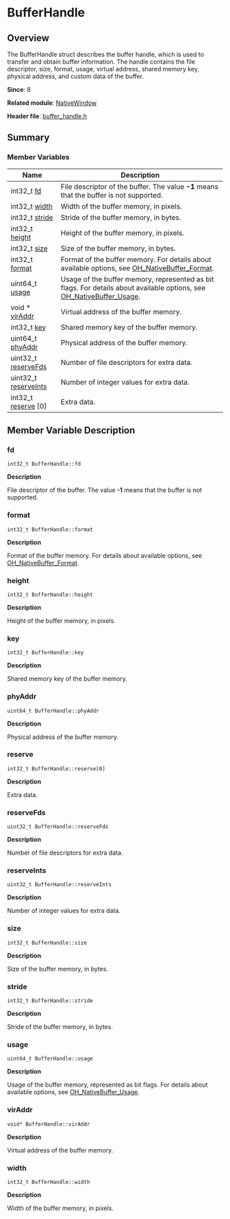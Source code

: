 # BufferHandle


## Overview

The BufferHandle struct describes the buffer handle, which is used to transfer and obtain buffer information. The handle contains the file descriptor, size, format, usage, virtual address, shared memory key, physical address, and custom data of the buffer.

**Since**: 8

**Related module**: [NativeWindow](_native_window.md)

**Header file**: [buffer_handle.h](buffer__handle_8h.md)

## Summary


### Member Variables

| Name| Description| 
| -------- | -------- |
| int32_t [fd](#fd) | File descriptor of the buffer. The value **-1** means that the buffer is not supported. | 
| int32_t [width](#width) | Width of the buffer memory, in pixels. | 
| int32_t [stride](#stride) | Stride of the buffer memory, in bytes. | 
| int32_t [height](#height) | Height of the buffer memory, in pixels. | 
| int32_t [size](#size) | Size of the buffer memory, in bytes. | 
| int32_t [format](#format) | Format of the buffer memory. For details about available options, see [OH_NativeBuffer_Format](_o_h___native_buffer.md#oh_nativebuffer_format-1). | 
| uint64_t [usage](#usage) | Usage of the buffer memory, represented as bit flags. For details about available options, see [OH_NativeBuffer_Usage](_o_h___native_buffer.md#oh_nativebuffer_usage-1). | 
| void \* [virAddr](#viraddr) | Virtual address of the buffer memory. | 
| int32_t [key](#key) | Shared memory key of the buffer memory. | 
| uint64_t [phyAddr](#phyaddr) | Physical address of the buffer memory. | 
| uint32_t [reserveFds](#reservefds) | Number of file descriptors for extra data. | 
| uint32_t [reserveInts](#reserveints) | Number of integer values for extra data. | 
| int32_t [reserve](#reserve) [0] | Extra data. | 


## Member Variable Description


### fd

```
int32_t BufferHandle::fd
```

**Description**

File descriptor of the buffer. The value **-1** means that the buffer is not supported.


### format

```
int32_t BufferHandle::format
```

**Description**

Format of the buffer memory. For details about available options, see [OH_NativeBuffer_Format](_o_h___native_buffer.md#oh_nativebuffer_format-1).


### height

```
int32_t BufferHandle::height
```

**Description**

Height of the buffer memory, in pixels.


### key

```
int32_t BufferHandle::key
```

**Description**

Shared memory key of the buffer memory.


### phyAddr

```
uint64_t BufferHandle::phyAddr
```

**Description**

Physical address of the buffer memory.


### reserve

```
int32_t BufferHandle::reserve[0]
```

**Description**

Extra data.


### reserveFds

```
uint32_t BufferHandle::reserveFds
```

**Description**

Number of file descriptors for extra data.


### reserveInts

```
uint32_t BufferHandle::reserveInts
```

**Description**

Number of integer values for extra data.


### size

```
int32_t BufferHandle::size
```

**Description**

Size of the buffer memory, in bytes.


### stride

```
int32_t BufferHandle::stride
```

**Description**

Stride of the buffer memory, in bytes.


### usage

```
uint64_t BufferHandle::usage
```

**Description**

Usage of the buffer memory, represented as bit flags. For details about available options, see [OH_NativeBuffer_Usage](_o_h___native_buffer.md#oh_nativebuffer_usage-1).


### virAddr

```
void* BufferHandle::virAddr
```

**Description**

Virtual address of the buffer memory.


### width

```
int32_t BufferHandle::width
```

**Description**

Width of the buffer memory, in pixels.
